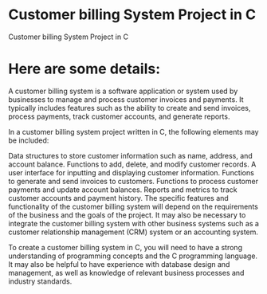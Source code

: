 # Customer billing System Project in C
 Customer billing System Project in C

# Here are some details:
A customer billing system is a software application or system used by businesses to manage and process customer invoices and payments. It typically includes features such as the ability to create and send invoices, process payments, track customer accounts, and generate reports.

In a customer billing system project written in C, the following elements may be included:

Data structures to store customer information such as name, address, and account balance.
Functions to add, delete, and modify customer records.
A user interface for inputting and displaying customer information.
Functions to generate and send invoices to customers.
Functions to process customer payments and update account balances.
Reports and metrics to track customer accounts and payment history.
The specific features and functionality of the customer billing system will depend on the requirements of the business and the goals of the project. It may also be necessary to integrate the customer billing system with other business systems such as a customer relationship management (CRM) system or an accounting system.

To create a customer billing system in C, you will need to have a strong understanding of programming concepts and the C programming language. It may also be helpful to have experience with database design and management, as well as knowledge of relevant business processes and industry standards.
